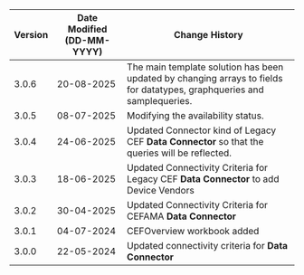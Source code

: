 | **Version** | **Date Modified (DD-MM-YYYY)** | **Change History**                                                           |
|-------------|--------------------------------|------------------------------------------------------------------------------|
| 3.0.6       | 20-08-2025                     | The main template solution has been updated by changing arrays to fields for datatypes, graphqueries and samplequeries. |
| 3.0.5       | 08-07-2025                     | Modifying the availability status.|
| 3.0.4       | 24-06-2025                     | Updated Connector kind of Legacy CEF **Data Connector** so that the queries will be reflected.|
| 3.0.3       | 18-06-2025                     | Updated Connectivity Criteria for Legacy CEF **Data Connector** to add Device Vendors|
| 3.0.2       | 30-04-2025                     | Updated Connectivity Criteria for CEFAMA **Data Connector**                  |
| 3.0.1       | 04-07-2024                     | CEFOverview workbook added                                                   |
| 3.0.0       | 22-05-2024                     | Updated connectivity criteria for **Data Connector**   					  |